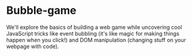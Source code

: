 # Bubble-game
We'll explore the basics of building a web game while uncovering cool JavaScript tricks like event bubbling (it's like magic for making things happen when you click!) and DOM manipulation (changing stuff on your webpage with code).